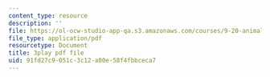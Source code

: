 ```yaml
---
content_type: resource
description: ''
file: https://ol-ocw-studio-app-qa.s3.amazonaws.com/courses/9-20-animal-behavior-fall-2013/91fd27c9051c3c12a00e58f4fbbceca7_472243.pdf
file_type: application/pdf
resourcetype: Document
title: 3play pdf file
uid: 91fd27c9-051c-3c12-a00e-58f4fbbceca7
---
```

